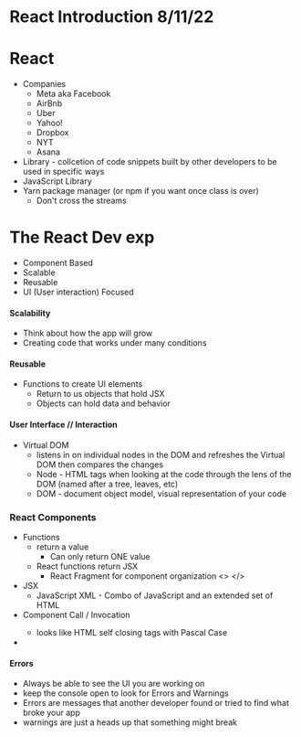 # React Introduction 8/11/22


# React
- Companies
  - Meta aka Facebook
  - AirBnb
  - Uber
  - Yahoo!
  - Dropbox
  - NYT
  - Asana
- Library - collcetion of code snippets built by other developers to be used in specific ways
- JavaScript Library
- Yarn package manager (or npm if you want once class is over)
  - Don't cross the streams

# The React Dev exp
- Component Based 
- Scalable
- Reusable
- UI (User interaction) Focused

#### Scalability
- Think about how the app will grow
- Creating code that works under many conditions


#### Reusable
- Functions to create UI elements
  - Return to us objects that hold JSX
  - Objects can hold data and behavior


#### User Interface // Interaction 
- Virtual DOM
  - listens in on individual nodes in the DOM and refreshes the Virtual DOM then compares the changes
  - Node - HTML tags when looking at the code through the lens of the DOM (named after a tree, leaves, etc)
  - DOM - document object model, visual representation of your code

### React Components 
- Functions
  - return a value
    - Can only return ONE value
  - React functions return JSX
    - React Fragment for component organization <> </>
- JSX 
  - JavaScript XML - Combo of JavaScript and an extended set of HTML
- Component Call / Invocation <HelloReact />
  - looks like HTML self closing tags with Pascal Case
- 

#### Errors
- Always be able to see the UI you are working on
- keep the console open to look for Errors and Warnings
 - Errors are messages that another developer found or tried to find what broke your app
 - warnings are just a heads up that something might break
